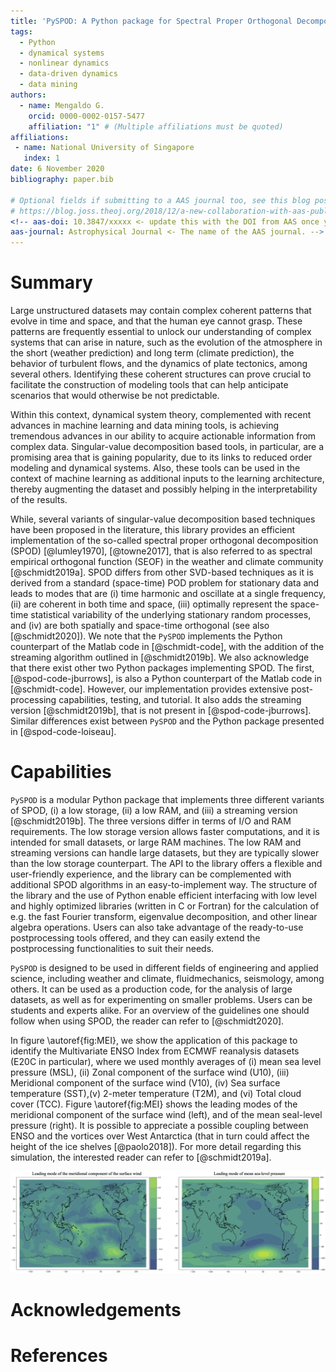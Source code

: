 ```yaml
---
title: 'PySPOD: A Python package for Spectral Proper Orthogonal Decomposition (SPOD)'
tags:
  - Python
  - dynamical systems
  - nonlinear dynamics
  - data-driven dynamics
  - data mining
authors:
  - name: Mengaldo G.
    orcid: 0000-0002-0157-5477
    affiliation: "1" # (Multiple affiliations must be quoted)
affiliations:
 - name: National University of Singapore
   index: 1
date: 6 November 2020
bibliography: paper.bib

# Optional fields if submitting to a AAS journal too, see this blog post:
# https://blog.joss.theoj.org/2018/12/a-new-collaboration-with-aas-publishing
<!-- aas-doi: 10.3847/xxxxx <- update this with the DOI from AAS once you know it.
aas-journal: Astrophysical Journal <- The name of the AAS journal. -->
---
```


# Summary

Large unstructured datasets may contain complex coherent patterns that 
evolve in time and space, and that the human eye cannot grasp. These 
patterns are frequently essential to unlock our understanding of complex 
systems that can arise in nature, such as the evolution of the atmosphere 
in the short (weather prediction) and long term (climate prediction), 
the behavior of turbulent flows, and the dynamics of plate tectonics, 
among several others. Identifying these coherent structures can 
prove crucial to facilitate the construction of modeling tools that can 
help anticipate scenarios that would otherwise be not predictable.

Within this context, dynamical system theory, complemented with recent 
advances in machine learning and data mining tools, is achieving tremendous 
advances in our ability to acquire actionable information from complex 
data. Singular-value decomposition based tools, in particular, are a 
promising area that is gaining popularity, due to its links to reduced 
order modeling and dynamical systems. Also, these tools can be used in 
the context of machine learning as additional inputs to the learning 
architecture, thereby augmenting the dataset and possibly helping in 
the interpretability of the results. 

While, several variants of singular-value decomposition based techniques 
have been proposed in the literature, this library provides an efficient 
implementation of the so-called spectral proper orthogonal decomposition 
(SPOD) [@lumley1970], [@towne2017], that is also referred to as spectral 
empirical orthogonal function (SEOF) in the weather and climate community 
[@schmidt2019a]. SPOD differs from other SVD-based techniques as it is 
derived from a standard (space-time) POD problem for stationary data and 
leads to modes that are (i) time harmonic and oscillate at a single frequency, 
(ii) are coherent in both time and space, (iii) optimally represent the space-time
statistical variability of the underlying stationary random processes, and 
(iv) are both spatially and space-time orthogonal (see also [@schmidt2020]). 
We note that the `PySPOD` implements the Python counterpart of the Matlab 
code in [@schmidt-code], with the addition of the streaming algorithm outlined 
in [@schmidt2019b]. We also acknowledge that there exist other two Python 
packages implementing SPOD. The first, [@spod-code-jburrows], is also a 
Python counterpart of the Matlab code in [@schmidt-code]. However, our 
implementation provides extensive post-processing capabilities, testing, 
and tutorial. It also adds the streaming version [@schmidt2019b], that 
is not present in [@spod-code-jburrows]. Similar differences exist between 
`PySPOD` and the Python package presented in [@spod-code-loiseau].

# Capabilities 

`PySPOD` is a modular Python package that implements three different variants 
of SPOD, (i) a low storage, (ii) a low RAM, and (iii) a streaming version 
[@schmidt2019b]. The three versions differ in terms of I/O and RAM requirements. 
The low storage version allows faster computations, and it is intended for small 
datasets, or large RAM machines. The low RAM and streaming versions can handle 
large datasets, but they are typically slower than the low storage counterpart. 
The API to the library offers a flexible and user-friendly experience, and 
the library can be complemented with additional SPOD algorithms in an easy-to-implement
way. The structure of the library and the use of Python enable efficient 
interfacing with low level and highly optimized libraries (written in C 
or Fortran) for the calculation of e.g. the fast Fourier transform, eigenvalue 
decomposition, and other linear algebra operations. Users can also take advantage 
of the ready-to-use postprocessing tools offered, and they can easily extend 
the postprocessing functionalities to suit their needs. 

`PySPOD` is designed to be used in different fields of engineering and applied 
science, including weather and climate, fluidmechanics, seismology, among others.
It can be used as a production code, for the analysis of large datasets, as well 
as for experimenting on smaller problems. Users can be students and experts alike.
For an overview of the guidelines one should follow when using SPOD, the reader 
can refer to [@schmidt2020].

In figure \autoref{fig:MEI}, we show the application of this package to identify 
the Multivariate ENSO Index from ECMWF reanalysis datasets (E20C in particular), 
where we used monthly averages of (i) mean sea level pressure (MSL), (ii) Zonal 
component of the surface wind (U10), (iii) Meridional component of the surface 
wind (V10), (iv) Sea surface temperature (SST),(v) 2-meter temperature (T2M), 
and (vi) Total cloud cover (TCC). Figure \autoref{fig:MEI} shows the leading 
modes of the meridional component of the surface wind (left), and of the mean 
seal-level pressure (right). It is possible to appreciate a possible coupling 
between ENSO and the vortices over West Antarctica (that in turn could affect 
the height of the ice shelves [@paolo2018]). For more detail regarding this 
simulation, the interested reader can refer to [@schmidt2019a].

![Identification of the Multivariate ENSO Index (MEI) from ECMWF reanalysis data.\label{fig:MEI}](../readme/MEI.png)



# Acknowledgements

# References
